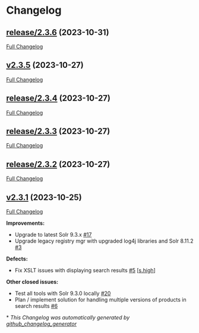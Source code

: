 # Changelog

## [release/2.3.6](https://github.com/NASA-PDS/registry-mgr-legacy/tree/release/2.3.6) (2023-10-31)

[Full Changelog](https://github.com/NASA-PDS/registry-mgr-legacy/compare/v2.3.5...release/2.3.6)

## [v2.3.5](https://github.com/NASA-PDS/registry-mgr-legacy/tree/v2.3.5) (2023-10-27)

[Full Changelog](https://github.com/NASA-PDS/registry-mgr-legacy/compare/release/2.3.4...v2.3.5)

## [release/2.3.4](https://github.com/NASA-PDS/registry-mgr-legacy/tree/release/2.3.4) (2023-10-27)

[Full Changelog](https://github.com/NASA-PDS/registry-mgr-legacy/compare/release/2.3.3...release/2.3.4)

## [release/2.3.3](https://github.com/NASA-PDS/registry-mgr-legacy/tree/release/2.3.3) (2023-10-27)

[Full Changelog](https://github.com/NASA-PDS/registry-mgr-legacy/compare/release/2.3.2...release/2.3.3)

## [release/2.3.2](https://github.com/NASA-PDS/registry-mgr-legacy/tree/release/2.3.2) (2023-10-27)

[Full Changelog](https://github.com/NASA-PDS/registry-mgr-legacy/compare/v2.3.1...release/2.3.2)

## [v2.3.1](https://github.com/NASA-PDS/registry-mgr-legacy/tree/v2.3.1) (2023-10-25)

[Full Changelog](https://github.com/NASA-PDS/registry-mgr-legacy/compare/892db6f600770c0fdc8191c03fd16559127e37b6...v2.3.1)

**Improvements:**

- Upgrade to latest Solr 9.3.x [\#17](https://github.com/NASA-PDS/registry-mgr-legacy/issues/17)
- Upgrade legacy registry mgr with upgraded log4j libraries and Solr 8.11.2 [\#3](https://github.com/NASA-PDS/registry-mgr-legacy/issues/3)

**Defects:**

- Fix XSLT issues with displaying search results [\#5](https://github.com/NASA-PDS/registry-mgr-legacy/issues/5) [[s.high](https://github.com/NASA-PDS/registry-mgr-legacy/labels/s.high)]

**Other closed issues:**

- Test all tools with Solr 9.3.0 locally [\#20](https://github.com/NASA-PDS/registry-mgr-legacy/issues/20)
- Plan / implement solution for handling multiple versions of products in search results [\#6](https://github.com/NASA-PDS/registry-mgr-legacy/issues/6)



\* *This Changelog was automatically generated by [github_changelog_generator](https://github.com/github-changelog-generator/github-changelog-generator)*
